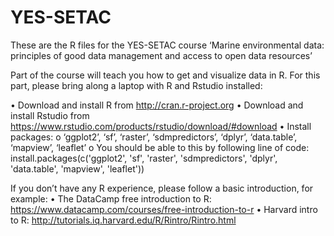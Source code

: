 # YES-SETAC
These are the R files for the YES-SETAC course
‘Marine environmental data: principles of good data management and access to open data resources’

Part of the course will teach you how to get and visualize data in R.
For this part, please bring along a laptop with R and Rstudio installed:

•	Download and install R from http://cran.r-project.org 
•	Download and install Rstudio from https://www.rstudio.com/products/rstudio/download/#download
•	Install packages:
o	‘ggplot2’, ‘sf’, ‘raster’, ‘sdmpredictors’, ‘dplyr’, ‘data.table’, ‘mapview’, ‘leaflet’
o	You should be able to this by following line of code:
install.packages(c('ggplot2', 'sf', 'raster', 'sdmpredictors', 'dplyr', 'data.table', 'mapview', 'leaflet'))

If you don’t have any R experience, please follow a basic introduction, for example:
•	The DataCamp free introduction to R: https://www.datacamp.com/courses/free-introduction-to-r
•	Harvard intro to R: http://tutorials.iq.harvard.edu/R/Rintro/Rintro.html 
